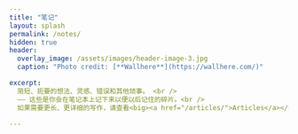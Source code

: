 ```yaml
---
title: "笔记"
layout: splash
permalink: /notes/
hidden: true
header:
  overlay_image: /assets/images/header-image-3.jpg
  caption: "Photo credit: [**Wallhere**](https://wallhere.com/)"

excerpt:
  简短、扼要的想法、灵感、错误和其他琐事。 <br />
  —— 这些是你会在笔记本上记下来以便以后记住的碎片。<br />
  如果需要更长、更详细的写作，请查看<big><a href="/articles/">Articles</a></big>。<br />

---
```


